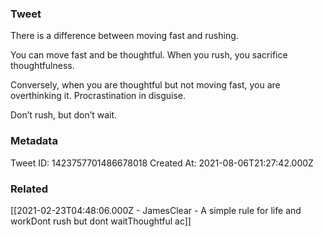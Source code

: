 ### Tweet
There is a difference between moving fast and rushing.

You can move fast and be thoughtful. When you rush, you sacrifice thoughtfulness.

Conversely, when you are thoughtful but not moving fast, you are overthinking it. Procrastination in disguise.

Don’t rush, but don’t wait.

### Metadata
Tweet ID: 1423757701486678018
Created At: 2021-08-06T21:27:42.000Z

### Related
[[2021-02-23T04:48:06.000Z - JamesClear - A simple rule for life and workDont rush but dont waitThoughtful ac]]

